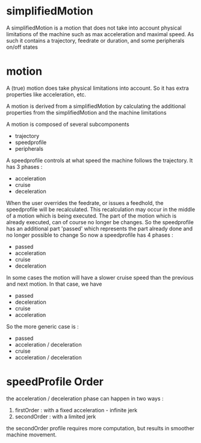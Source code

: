 # simplifiedMotion
A simplifiedMotion is a motion that does not take into account physical limitations of the machine such as max acceleration and maximal speed.
As such it contains a trajectory, feedrate or duration, and some peripherals on/off states

# motion
A (true) motion does take physical limitations into account. So it has extra properties like acceleration, etc.

A motion is derived from a simplifiedMotion by calculating the additional properties from the simplifiedMotion and the machine limitations

A motion is composed of several subcomponents
* trajectory
* speedprofile
* peripherals

A speedprofile controls at what speed the machine follows the trajectory.
It has 3 phases :
* acceleration
* cruise
* deceleration

When the user overrides the feedrate, or issues a feedhold, the speedprofile will be recalculated.
This recalculation may occur in the middle of a motion which is being executed.
The part of the motion which is already executed, can of course no longer be changes.
So the speedprofile has an additional part 'passed' which represents the part already done and no longer possible to change
So now a speedprofile has 4 phases :
* passed
* acceleration
* cruise
* deceleration

In some cases the motion will have a slower cruise speed than the previous and next motion. In that case, we have
* passed
* deceleration
* cruise
* acceleration

So the more generic case is :
* passed
* acceleration / deceleration
* cruise
* acceleration / deceleration


# speedProfile Order
the acceleration / deceleration phase can happen in two ways :
1. firstOrder : with a fixed acceleration - infinite jerk
2. secondOrder : with a limited jerk

the secondOrder profile requires more computation, but results in smoother machine movement.

